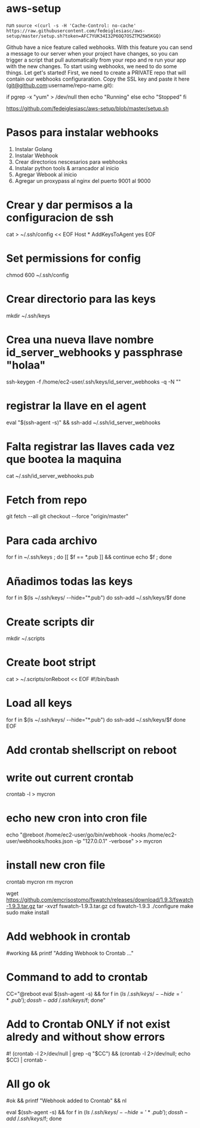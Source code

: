 # aws-setup

run `source <(curl -s -H 'Cache-Control: no-cache' https://raw.githubusercontent.com/fedeiglesiasc/aws-setup/master/setup.sh?token=AFC7YUK34I32P6OQ7OSZTM25W5KGQ)`

Github have a nice feature called webhooks. With this feature you can send a 
message to our server when your project have changes, so you can trigger a 
script that pull automatically from your repo and re run your app with the 
new changes. To start using webhooks, we need to do some things. Let get's started!
First, we need to create a PRIVATE repo that will contain our webhooks configuraration.
Copy the SSL key and paste it here (git@github.com:username/repo-name.git): 

if pgrep -x "yum" > /dev/null
then
    echo "Running"
else
    echo "Stopped"
fi



https://github.com/fedeiglesiasc/aws-setup/blob/master/setup.sh

# Pasos para instalar webhooks
  1. Instalar Golang
  2. Instalar Webhook
  3. Crear directorios nescesarios para webhooks
  4. Instalar python tools & arrancador al inicio
  5. Agregar Webook al inicio
  6. Agregar un proxypass al nginx del puerto 9001 al 9000


# Crear y dar permisos a la configuracion de ssh
cat > ~/.ssh/config << EOF
  Host *
    AddKeysToAgent yes
EOF

# Set permissions for config
chmod 600 ~/.ssh/config

# Crear directorio para las keys
mkdir ~/.ssh/keys

# Crea una nueva llave nombre id_server_webhooks y passphrase "holaa"
ssh-keygen -f /home/ec2-user/.ssh/keys/id_server_webhooks -q -N ""

# registrar la llave en el agent
eval "$(ssh-agent -s)" && ssh-add ~/.ssh/id_server_webhooks

# Falta registrar las llaves cada vez que bootea la maquina
cat ~/.ssh/id_server_webhooks.pub

# Fetch from repo
git fetch --all
git checkout --force "origin/master"

# Para cada archivo
for f in ~/.ssh/keys ; do [[ $f == *.pub ]] && continue echo $f ; done

# Añadimos todas las keys
for f in $(ls ~/.ssh/keys/ --hide="*.pub")
do
  ssh-add ~/.ssh/keys/$f
done

# Create scripts dir
mkdir ~/.scripts

# Create boot stript
cat > ~/.scripts/onReboot << EOF
  #!/bin/bash

  # Load all keys
  for f in $(ls ~/.ssh/keys/ --hide="*.pub")
  do
    ssh-add ~/.ssh/keys/$f
  done
EOF

# Add crontab shellscript on reboot
  # write out current crontab
  crontab -l > mycron
  # echo new cron into cron file
  echo "@reboot /home/ec2-user/go/bin/webhook -hooks /home/ec2-user/webhooks/hooks.json -ip "127.0.0.1" -verbose" >> mycron
  # install new cron file
  crontab mycron
  rm mycron


wget https://github.com/emcrisostomo/fswatch/releases/download/1.9.3/fswatch-1.9.3.tar.gz
tar -xvzf fswatch-1.9.3.tar.gz
cd fswatch-1.9.3
./configure
make
sudo make install 

  # Add webhook in crontab
  #working && printf "Adding Webhook to Crontab ..."
  # Command to add to crontab
  CC="@reboot eval \$(ssh-agent -s) && for f in $(ls ~/.ssh/keys/ --hide='*.pub'); do ssh-add ~/.ssh/keys/$f; done"
  # Add to Crontab ONLY if not exist alredy and without show errors
  #! (crontab -l 2>/dev/null | grep -q "$CC") && (crontab -l 2>/dev/null; echo $CC) | crontab -
  # All go ok
  #ok && printf "Webhook added to Crontab" && nl

eval $(ssh-agent -s) && for f in $(ls ~/.ssh/keys/ --hide='*.pub'); do ssh-add ~/.ssh/keys/$f; done